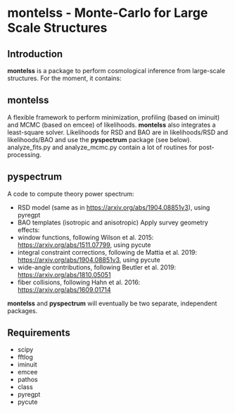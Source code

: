 montelss - Monte-Carlo for Large Scale Structures
=================================================

Introduction
------------

**montelss** is a package to perform cosmological inference from large-scale structures.
For the moment, it contains:

montelss
--------

A flexible framework to perform minimization, profiling (based on iminuit) and MCMC (based on emcee) of likelihoods.
**montelss** also integrates a least-square solver.
Likelihoods for RSD and BAO are in likelihoods/RSD and likelihoods/BAO and use the **pyspectrum** package (see below).
analyze_fits.py and analyze_mcmc.py contain a lot of routines for post-processing.

pyspectrum
----------

A code to compute theory power spectrum:
- RSD model (same as in https://arxiv.org/abs/1904.08851v3), using pyregpt
- BAO templates (isotropic and anisotropic)
Apply survey geometry effects:
- window functions, following Wilson et al. 2015: https://arxiv.org/abs/1511.07799, using pycute
- integral constraint corrections, following de Mattia et al. 2019: https://arxiv.org/abs/1904.08851v3, using pycute
- wide-angle contributions, following Beutler et al. 2019: https://arxiv.org/abs/1810.05051
- fiber collisions, following Hahn et al. 2016: https://arxiv.org/abs/1609.01714

**montelss** and **pyspectrum** will eventually be two separate, independent packages.

Requirements
------------

- scipy
- fftlog
- iminuit
- emcee
- pathos
- class
- pyregpt
- pycute
